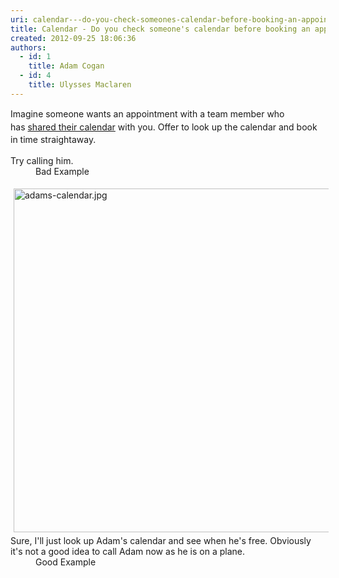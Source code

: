 ```yaml
---
uri: calendar---do-you-check-someones-calendar-before-booking-an-appointment
title: Calendar - Do you check someone's calendar before booking an appointment?
created: 2012-09-25 18:06:36
authors:
  - id: 1
    title: Adam Cogan
  - id: 4
    title: Ulysses Maclaren
---
```





<span class='intro'> <p><span style="line-height&#58;20.8px;">​​Imagine someone wants an appointment with a team member who has&#160;</span><a href="/Pages/Know-the-ways-to-share-and-see-calendars.aspx" style="line-height&#58;20.8px;">shared their calendar</a><span style="line-height&#58;20.8px;">&#160;with you. Offer to look up the calendar and book in time straightaway.</span>​</p> </span>

<dl class="bad">
                    <dt>Try calling him.
                    </dt>
                    <dd>
                        Bad Example</dd></dl>
                <dl class="good">
                    <dt><img src="/PublishingImages/adams-calendar.jpg" alt="adams-calendar.jpg" style="margin&#58;5px;width&#58;550px;" /><br></dt><dt>
                    Sure, I'll just look up Adam's calendar and see when he's free. Obviously it's not a good idea to call Adam now as he is on a plane.&#160;</dt>
                    <dd>
                        Good Example</dd></dl>



